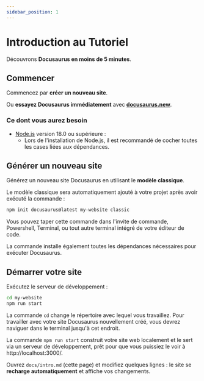 ```yaml
---
sidebar_position: 1
---
```


# Introduction au Tutoriel

Découvrons **Docusaurus en moins de 5 minutes**.

## Commencer

Commencez par **créer un nouveau site**.

Ou **essayez Docusaurus immédiatement** avec **[docusaurus.new](https://docusaurus.new)**.

### Ce dont vous aurez besoin

- [Node.js](https://nodejs.org/en/download/) version 18.0 ou supérieure :
  - Lors de l'installation de Node.js, il est recommandé de cocher toutes les cases liées aux dépendances.

## Générer un nouveau site

Générez un nouveau site Docusaurus en utilisant le **modèle classique**.

Le modèle classique sera automatiquement ajouté à votre projet après avoir exécuté la commande :

```bash
npm init docusaurus@latest my-website classic
```

Vous pouvez taper cette commande dans l'invite de commande, Powershell, Terminal, ou tout autre terminal intégré de votre éditeur de code.

La commande installe également toutes les dépendances nécessaires pour exécuter Docusaurus.

## Démarrer votre site

Exécutez le serveur de développement :

```bash
cd my-website
npm run start
```

La commande `cd` change le répertoire avec lequel vous travaillez. Pour travailler avec votre site Docusaurus nouvellement créé, vous devrez naviguer dans le terminal jusqu'à cet endroit.

La commande `npm run start` construit votre site web localement et le sert via un serveur de développement, prêt pour que vous puissiez le voir à http://localhost:3000/.

Ouvrez `docs/intro.md` (cette page) et modifiez quelques lignes : le site se **recharge automatiquement** et affiche vos changements.
